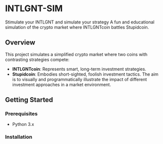 # INTLGNT-SIM
Stimulate your INTLGNT and simulate your strategy 
A fun and educational simulation of the crypto market where INTLGNTcoin battles Stupidcoin.
## Overview
This project simulates a simplified crypto market where two coins with contrasting strategies compete:
- **INTLGNTcoin**: Represents smart, long-term investment strategies.
- **Stupidcoin**: Embodies short-sighted, foolish investment tactics.
The aim is to visually and programmatically illustrate the impact of different investment approaches in a market environment.
## Getting Started
### Prerequisites
- Python 3.x
### Installation
